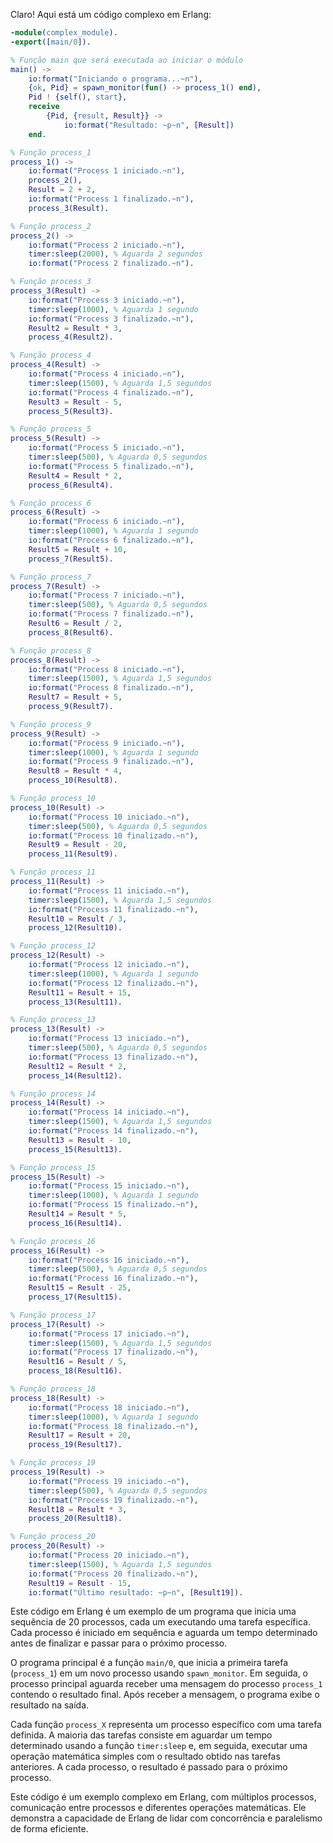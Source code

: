 Claro! Aqui está um código complexo em Erlang:

```erlang
-module(complex_module).
-export([main/0]).

% Função main que será executada ao iniciar o módulo
main() ->
    io:format("Iniciando o programa...~n"),
    {ok, Pid} = spawn_monitor(fun() -> process_1() end),
    Pid ! {self(), start},
    receive
        {Pid, {result, Result}} ->
            io:format("Resultado: ~p~n", [Result])
    end.

% Função process_1
process_1() ->
    io:format("Process 1 iniciado.~n"),
    process_2(),
    Result = 2 + 2,
    io:format("Process 1 finalizado.~n"),
    process_3(Result).

% Função process_2
process_2() ->
    io:format("Process 2 iniciado.~n"),
    timer:sleep(2000), % Aguarda 2 segundos
    io:format("Process 2 finalizado.~n").

% Função process_3
process_3(Result) ->
    io:format("Process 3 iniciado.~n"),
    timer:sleep(1000), % Aguarda 1 segundo
    io:format("Process 3 finalizado.~n"),
    Result2 = Result * 3,
    process_4(Result2).

% Função process_4
process_4(Result) ->
    io:format("Process 4 iniciado.~n"),
    timer:sleep(1500), % Aguarda 1,5 segundos
    io:format("Process 4 finalizado.~n"),
    Result3 = Result - 5,
    process_5(Result3).

% Função process_5
process_5(Result) ->
    io:format("Process 5 iniciado.~n"),
    timer:sleep(500), % Aguarda 0,5 segundos
    io:format("Process 5 finalizado.~n"),
    Result4 = Result * 2,
    process_6(Result4).

% Função process_6
process_6(Result) ->
    io:format("Process 6 iniciado.~n"),
    timer:sleep(1000), % Aguarda 1 segundo
    io:format("Process 6 finalizado.~n"),
    Result5 = Result + 10,
    process_7(Result5).

% Função process_7
process_7(Result) ->
    io:format("Process 7 iniciado.~n"),
    timer:sleep(500), % Aguarda 0,5 segundos
    io:format("Process 7 finalizado.~n"),
    Result6 = Result / 2,
    process_8(Result6).

% Função process_8
process_8(Result) ->
    io:format("Process 8 iniciado.~n"),
    timer:sleep(1500), % Aguarda 1,5 segundos
    io:format("Process 8 finalizado.~n"),
    Result7 = Result + 5,
    process_9(Result7).

% Função process_9
process_9(Result) ->
    io:format("Process 9 iniciado.~n"),
    timer:sleep(1000), % Aguarda 1 segundo
    io:format("Process 9 finalizado.~n"),
    Result8 = Result * 4,
    process_10(Result8).

% Função process_10
process_10(Result) ->
    io:format("Process 10 iniciado.~n"),
    timer:sleep(500), % Aguarda 0,5 segundos
    io:format("Process 10 finalizado.~n"),
    Result9 = Result - 20,
    process_11(Result9).

% Função process_11
process_11(Result) ->
    io:format("Process 11 iniciado.~n"),
    timer:sleep(1500), % Aguarda 1,5 segundos
    io:format("Process 11 finalizado.~n"),
    Result10 = Result / 3,
    process_12(Result10).

% Função process_12
process_12(Result) ->
    io:format("Process 12 iniciado.~n"),
    timer:sleep(1000), % Aguarda 1 segundo
    io:format("Process 12 finalizado.~n"),
    Result11 = Result + 15,
    process_13(Result11).

% Função process_13
process_13(Result) ->
    io:format("Process 13 iniciado.~n"),
    timer:sleep(500), % Aguarda 0,5 segundos
    io:format("Process 13 finalizado.~n"),
    Result12 = Result * 2,
    process_14(Result12).

% Função process_14
process_14(Result) ->
    io:format("Process 14 iniciado.~n"),
    timer:sleep(1500), % Aguarda 1,5 segundos
    io:format("Process 14 finalizado.~n"),
    Result13 = Result - 10,
    process_15(Result13).

% Função process_15
process_15(Result) ->
    io:format("Process 15 iniciado.~n"),
    timer:sleep(1000), % Aguarda 1 segundo
    io:format("Process 15 finalizado.~n"),
    Result14 = Result * 5,
    process_16(Result14).

% Função process_16
process_16(Result) ->
    io:format("Process 16 iniciado.~n"),
    timer:sleep(500), % Aguarda 0,5 segundos
    io:format("Process 16 finalizado.~n"),
    Result15 = Result - 25,
    process_17(Result15).

% Função process_17
process_17(Result) ->
    io:format("Process 17 iniciado.~n"),
    timer:sleep(1500), % Aguarda 1,5 segundos
    io:format("Process 17 finalizado.~n"),
    Result16 = Result / 5,
    process_18(Result16).

% Função process_18
process_18(Result) ->
    io:format("Process 18 iniciado.~n"),
    timer:sleep(1000), % Aguarda 1 segundo
    io:format("Process 18 finalizado.~n"),
    Result17 = Result + 20,
    process_19(Result17).

% Função process_19
process_19(Result) ->
    io:format("Process 19 iniciado.~n"),
    timer:sleep(500), % Aguarda 0,5 segundos
    io:format("Process 19 finalizado.~n"),
    Result18 = Result * 3,
    process_20(Result18).

% Função process_20
process_20(Result) ->
    io:format("Process 20 iniciado.~n"),
    timer:sleep(1500), % Aguarda 1,5 segundos
    io:format("Process 20 finalizado.~n"),
    Result19 = Result - 15,
    io:format("Último resultado: ~p~n", [Result19]).
```

Este código em Erlang é um exemplo de um programa que inicia uma sequência de 20 processos, cada um executando uma tarefa específica. Cada processo é iniciado em sequência e aguarda um tempo determinado antes de finalizar e passar para o próximo processo.

O programa principal é a função `main/0`, que inicia a primeira tarefa (`process_1`) em um novo processo usando `spawn_monitor`. Em seguida, o processo principal aguarda receber uma mensagem do processo `process_1` contendo o resultado final. Após receber a mensagem, o programa exibe o resultado na saída.

Cada função `process_X` representa um processo específico com uma tarefa definida. A maioria das tarefas consiste em aguardar um tempo determinado usando a função `timer:sleep` e, em seguida, executar uma operação matemática simples com o resultado obtido nas tarefas anteriores. A cada processo, o resultado é passado para o próximo processo.

Este código é um exemplo complexo em Erlang, com múltiplos processos, comunicação entre processos e diferentes operações matemáticas. Ele demonstra a capacidade de Erlang de lidar com concorrência e paralelismo de forma eficiente.